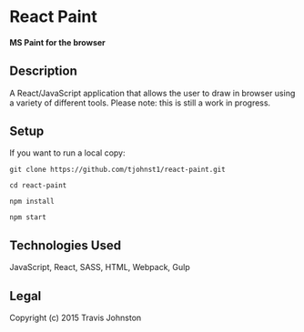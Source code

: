 # React Paint
#### MS Paint for the browser

## Description
A React/JavaScript application that allows the user to draw in browser using a variety of different tools. Please note: this is still a work in progress.

## Setup
If you want to run a local copy:

`git clone https://github.com/tjohnst1/react-paint.git`

`cd react-paint`

`npm install`   

`npm start`

## Technologies Used
JavaScript, React, SASS, HTML, Webpack, Gulp

## Legal
Copyright (c) 2015 Travis Johnston
